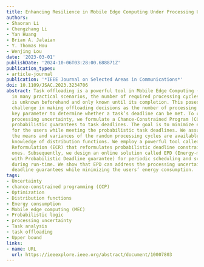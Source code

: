 ```yaml
---
title: Enhancing Resilience in Mobile Edge Computing Under Processing Uncertainty
authors:
- Shaoran Li
- Chengzhang Li
- Yan Huang
- Brian A. Jalaian
- Y. Thomas Hou
- Wenjing Lou
date: '2023-03-01'
publishDate: '2024-10-06T03:28:00.688871Z'
publication_types:
- article-journal
publication: '*IEEE Journal on Selected Areas in Communications*'
doi: 10.1109/JSAC.2023.3234706
abstract: Task offloading is a powerful tool in Mobile Edge Computing (MEC). However,
  in many practical scenarios, the number of required processing cycles of a task
  is unknown beforehand and only known until its completion. This poses a serious
  challenge in making offloading decisions as the number of processing cycles is a
  key parameter to determine whether a task’s deadline can be met. To cope with such
  processing uncertainty, we formulate a Chance-Constrained Program (CCP) that offers
  probabilistic guarantees to task deadlines. The goal is to minimize energy consumption
  for the users while meeting the probabilistic task deadlines. We assume that only
  the means and variances of the random processing cycles are available, without any
  knowledge of distribution functions. We employ a powerful tool called Exact Conic
  Reformulation (ECR) that reformulates probabilistic deadline constraints into deterministic
  ones. Subsequently, we design an online solution called EPD (Energy-minimized solution
  with Probabilistic Deadline guarantee) for periodic scheduling and schedule updates
  during run-time. We show that EPD can address the processing uncertainty with probabilistic
  deadline guarantees while minimizing the users’ energy consumption.
tags:
- Uncertainty
- chance-constrained programming (CCP)
- Optimization
- Distribution functions
- Energy consumption
- Mobile edge computing (MEC)
- Probabilistic logic
- processing uncertainty
- Task analysis
- task offloading
- Upper bound
links:
- name: URL
  url: https://ieeexplore.ieee.org/abstract/document/10007803
---
```

